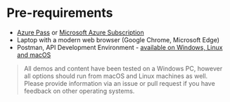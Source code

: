 # Pre-requirements

* [Azure Pass](https://www.microsoftazurepass.com/) or [Microsoft Azure Subscription](https://azure.microsoft.com/en-gb/free/?WT.mc_id=gaic-github-heboelma)
* Laptop with a modern web browser \(Google Chrome, Microsoft Edge\)
* Postman, API Development Environment - [available on Windows, Linux and macOS](https://www.getpostman.com/)

> All demos and content have been tested on a Windows PC, however all options should run from macOS and Linux machines as well. Please provide information via an issue or pull request if you have feedback on other operating systems.

